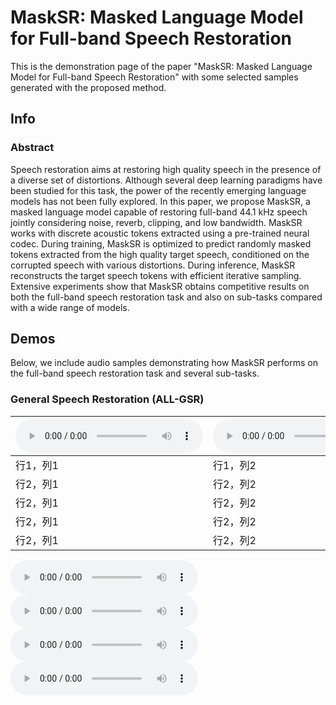 
# MaskSR: Masked Language Model for Full-band Speech Restoration

This is the demonstration page of the paper "MaskSR: Masked Language Model for Full-band Speech Restoration" with some selected samples generated with the proposed method.


## Info

### Abstract

Speech restoration aims at restoring high quality speech in the presence of a diverse set of distortions. Although several deep learning paradigms have been studied for this task,
the power of the recently emerging language models has not been fully explored. In this paper, we propose MaskSR, a masked language model capable of restoring full-band 44.1 kHz speech
jointly considering noise, reverb, clipping, and low bandwidth. MaskSR works with discrete acoustic tokens extracted using a pre-trained neural codec. During training, MaskSR is
optimized to predict randomly masked tokens extracted from the high quality target speech, conditioned on the corrupted speech with various distortions. During inference, MaskSR
reconstructs the target speech tokens with efficient iterative sampling. Extensive experiments show that MaskSR obtains competitive results on both the full-band speech restoration task
and also on sub-tasks compared with a wide range of models.


## Demos

Below, we include audio samples demonstrating how MaskSR performs on the full-band speech restoration task and several sub-tasks.

### General Speech Restoration (ALL-GSR)

<table>
  <thead>
    <tr>
      <th>
        <html>
          <audio controls>
            <source src="dag_audio/air_conditioner_0.wav">
          </audio>
        </html>      
      </th>
      <th>
        <html>
          <audio controls>
            <source src="dag_audio/air_conditioner_1.wav">
          </audio>
        </html>              
      </th>
      <th>
        <html>
          <audio controls>
            <source src="dag_audio/air_conditioner_2.wav">
          </audio>
        </html>              
      </th>
      <th>
        <html>
          <audio controls>
            <source src="dag_audio/air_conditioner_0.wav">
          </audio>
        </html>              
      </th> 
      <th><html><audio controls><source src="dag_audio/air_conditioner_0.wav"></audio></html></th>      
    </tr>
  </thead>
  <tbody>
    <tr>
      <td>行1，列1</td>
      <td>行1，列2</td>
      <td>行1，列3</td>
      <td>行1，列2</td>
      <td>行1，列3</td>      
    </tr>
    <tr>
      <td>行2，列1</td>
      <td>行2，列2</td>
      <td>行2，列3</td>
      <td>行1，列2</td>
      <td>行1，列3</td>      
    </tr>
    <tr>
      <td>行2，列1</td>
      <td>行2，列2</td>
      <td>行2，列3</td>
      <td>行1，列2</td>
      <td>行1，列3</td>      
    </tr>
    <tr>
      <td>行2，列1</td>
      <td>行2，列2</td>
      <td>行2，列3</td>
      <td>行1，列2</td>
      <td>行1，列3</td>      
    </tr>
    <tr>
      <td>行2，列1</td>
      <td>行2，列2</td>
      <td>行2，列3</td>
      <td>行1，列2</td>
      <td>行1，列3</td>      
    </tr>    
  </tbody>
</table>

<html>
  <audio controls>
    <source src="dag_audio/air_conditioner_0.wav">
    <source src="dag_audio/air_conditioner_1.wav">
  </audio>
</html>

<html>
  <audio controls>
    <source src="dag_audio/air_conditioner_1.wav">
  </audio>
</html>

<html>
  <audio controls>
    <source src="dag_audio/air_conditioner_1.wav">
  </audio>
</html>

<html>
  <audio controls>
    <source src="dag_audio/air_conditioner_1.wav">
  </audio>
</html>

